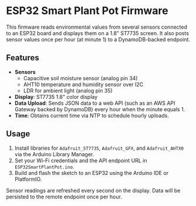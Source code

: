 # ESP32 Smart Plant Pot Firmware

This firmware reads environmental values from several sensors connected to an ESP32 board and displays them on a 1.8" ST7735 screen. It also posts sensor values once per hour (at minute 1) to a DynamoDB-backed endpoint.

## Features

- **Sensors**
  - Capacitive soil moisture sensor (analog pin 34)
  - AHT10 temperature and humidity sensor over I2C
  - LDR for ambient light (analog pin 35)
- **Display**: ST7735 1.8" color display
- **Data Upload**: Sends JSON data to a web API (such as an AWS API Gateway backed by DynamoDB) every hour when the minute equals 1.
- **Time**: Obtains current time via NTP to schedule hourly uploads.

## Usage

1. Install libraries for `Adafruit_ST7735`, `Adafruit_GFX`, and `Adafruit_AHTX0` via the Arduino Library Manager.
2. Set your Wi-Fi credentials and the API endpoint URL in `ESP32SmartPlantPot.ino`.
3. Build and flash the sketch to an ESP32 using the Arduino IDE or PlatformIO.

Sensor readings are refreshed every second on the display. Data will be persisted to the remote endpoint once per hour.
